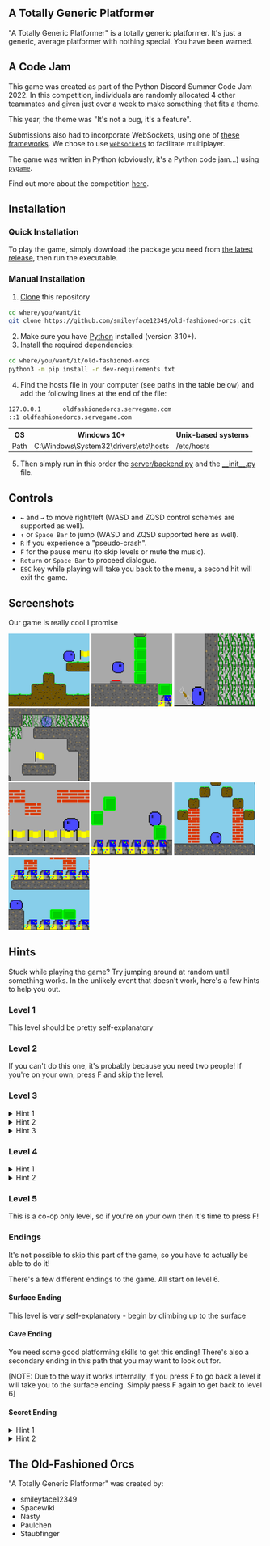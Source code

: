 ## A Totally Generic Platformer

"A Totally Generic Platformer" is a totally generic platformer. It's just a generic, average platformer with nothing special. You have been warned.

## A Code Jam
This game was created as part of the Python Discord Summer Code Jam 2022. In this competition, individuals are randomly allocated 4 other teammates and given just over a week to make something that fits a theme.

This year, the theme was "It's not a bug, it's a feature".

Submissions also had to incorporate WebSockets, using one of [these frameworks](https://www.pythondiscord.com/events/code-jams/9/frameworks/). We chose to use [`websockets`](https://github.com/aaugustin/websockets) to facilitate multiplayer.

The game was written in Python (obviously, it's a Python code jam...) using [`pygame`](https://github.com/pygame/pygame).

Find out more about the competition [here](https://www.pythondiscord.com/events/code-jams/9/).

## Installation

### Quick Installation

To play the game, simply download the package you need from [the latest release](https://github.com/smileyface12349/old-fashioned-orcs/releases/latest), then run the executable.

### Manual Installation

1. [Clone](https://docs.github.com/en/repositories/creating-and-managing-repositories/cloning-a-repository) this repository
```bash
cd where/you/want/it
git clone https://github.com/smileyface12349/old-fashioned-orcs.git
```
2. Make sure you have [Python](https://www.python.org/downloads/) installed (version 3.10+).
3. Install the required dependencies:

```bash
cd where/you/want/it/old-fashioned-orcs
python3 -m pip install -r dev-requirements.txt
```

4. Find the hosts file in your computer (see paths in the table below) and add the following lines at the end of the file:
```text
127.0.0.1      oldfashionedorcs.servegame.com
::1 oldfashionedorcs.servegame.com
```
<table>
    <tr>
        <th>
            OS
        </th>
        <th>
            Windows 10+
        </th>
        <th>
            Unix-based systems
        </th>
    </tr>
    <tr>
        <td>
            Path
        </td>
        <td>
            C:\Windows\System32\drivers\etc\hosts
        </td>
        <td>
            /etc/hosts
        </td>
    </tr>
</table>

5. Then simply run in this order the [server/backend.py](server/backend.py) and the [\_\_init\_\_.py](__init__.py) file.


## Controls

- `←` and `→` to move right/left (WASD and ZQSD control schemes are supported as well).
- `↑` or `Space Bar` to jump (WASD and ZQSD supported here as well).
- `R` if you experience a "pseudo-crash".
- `F` for the pause menu (to skip levels or mute the music).
- `Return` or `Space Bar` to proceed dialogue.
- `ESC` key while playing will take you back to the menu, a second hit will exit the game.

## Screenshots

Our game is really cool I promise

<img alt="image" src="screenshots/0.jpg" width="160" height="144"> <img alt="image" src="screenshots/1.jpg" width="160" height="144"> <img alt="image" src="screenshots/2.jpg" width="160" height="144"> <img alt="image" src="screenshots/2B.jpg" width="160" height="144"><br><img alt="image" src="screenshots/3.jpg" width="160" height="144"> <img alt="image" src="screenshots/4.jpg" width="160" height="144"> <img alt="image" src="screenshots/5.jpg" width="160" height="144"> <img alt="image" src="screenshots/5B.jpg" width="160" height="144">

## Hints

Stuck while playing the game? Try jumping around at random until something works. In the unlikely event that doesn't work, here's a few hints to help you out.

### Level 1

This level should be pretty self-explanatory

### Level 2

If you can't do this one, it's probably because you need two people! If you're on your own, press F and skip the level.

### Level 3

<details>
<summary>Hint 1</summary>
Have you picked up the shovel (you have to approach it from the side - where your hands would be if you had any)
</details>

<details>
<summary>Hint 2</summary>
If you can't get back by going left, try going right first.
</details>

<details>
<summary>Hint 3</summary>
You have a shovel now. What does a shovel do?
</details>

### Level 4

<details>
<summary>Hint 1</summary>
<img alt="image" src="screenshots/secret_path.png" width="160" height="144">
</details>

<details>
<summary>Hint 2</summary>
The bricks below you have the same pattern as the blocks you need to jump on
</details>

### Level 5

This is a co-op only level, so if you're on your own then it's time to press F!

### Endings

It's not possible to skip this part of the game, so you have to actually be able to do it!

There's a few different endings to the game. All start on level 6.

#### Surface Ending

This level is very self-explanatory - begin by climbing up to the surface

#### Cave Ending

You need some good platforming skills to get this ending! There's also a secondary ending in this path that you may want to look out for.

[NOTE: Due to the way it works internally, if you press F to go back a level it will take you to the surface ending. Simply press F again to get back to level 6]

#### Secret Ending

<details>
<summary>Hint 1</summary>
Did you notice any blue boxes on the way to the cave ending?
</details>

<details>
<summary>Hint 2</summary>
You really think I'm going to tell you how to do it? It wouldn't exactly be a secret ending then!
</details>

## The Old-Fashioned Orcs

"A Totally Generic Platformer" was created by:
 - smileyface12349
 - Spacewiki
 - Nasty
 - Paulchen
 - Staubfinger